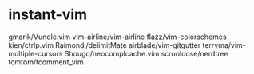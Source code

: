 # instant-vim

gmarik/Vundle.vim
vim-airline/vim-airline
flazz/vim-colorschemes
kien/ctrlp.vim
Raimondi/delimitMate
airblade/vim-gitgutter
terryma/vim-multiple-cursors
Shougo/neocomplcache.vim
scrooloose/nerdtree
tomtom/tcomment_vim
